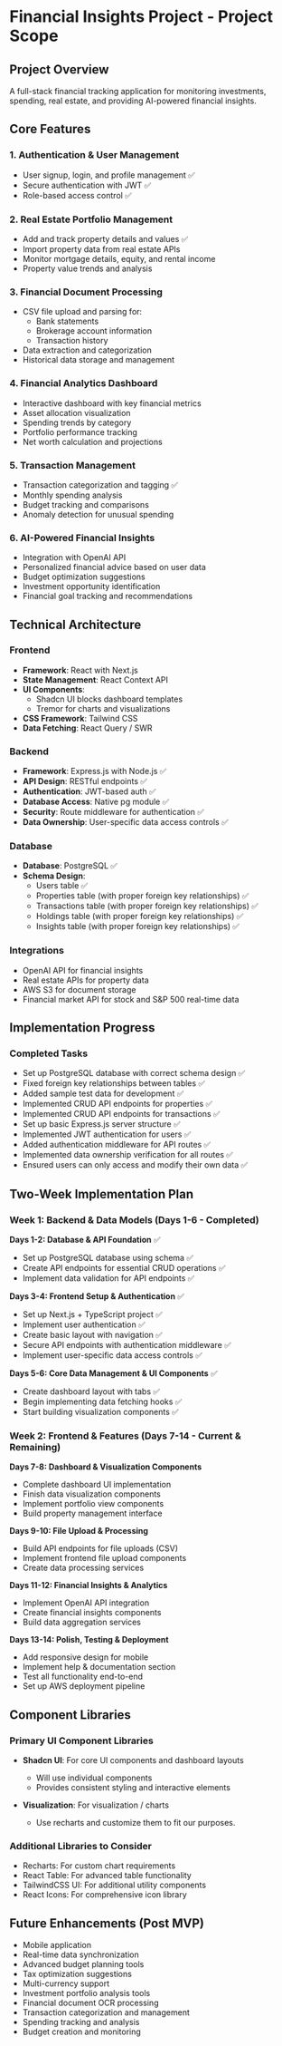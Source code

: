 # Financial Insights Project - Project Scope

## Project Overview

A full-stack financial tracking application for monitoring investments, spending, real estate, and providing AI-powered financial insights.

## Core Features

### 1. Authentication & User Management

- User signup, login, and profile management ✅
- Secure authentication with JWT ✅
- Role-based access control ✅

### 2. Real Estate Portfolio Management

- Add and track property details and values ✅
- Import property data from real estate APIs
- Monitor mortgage details, equity, and rental income
- Property value trends and analysis

### 3. Financial Document Processing

- CSV file upload and parsing for:
  - Bank statements
  - Brokerage account information
  - Transaction history
- Data extraction and categorization
- Historical data storage and management

### 4. Financial Analytics Dashboard

- Interactive dashboard with key financial metrics
- Asset allocation visualization
- Spending trends by category
- Portfolio performance tracking
- Net worth calculation and projections

### 5. Transaction Management

- Transaction categorization and tagging ✅
- Monthly spending analysis
- Budget tracking and comparisons
- Anomaly detection for unusual spending

### 6. AI-Powered Financial Insights

- Integration with OpenAI API
- Personalized financial advice based on user data
- Budget optimization suggestions
- Investment opportunity identification
- Financial goal tracking and recommendations

## Technical Architecture

### Frontend

- **Framework**: React with Next.js
- **State Management**: React Context API
- **UI Components**:
  - Shadcn UI blocks dashboard templates
  - Tremor for charts and visualizations
- **CSS Framework**: Tailwind CSS
- **Data Fetching**: React Query / SWR

### Backend

- **Framework**: Express.js with Node.js ✅
- **API Design**: RESTful endpoints ✅
- **Authentication**: JWT-based auth ✅
- **Database Access**: Native pg module ✅
- **Security**: Route middleware for authentication ✅
- **Data Ownership**: User-specific data access controls ✅

### Database

- **Database**: PostgreSQL ✅
- **Schema Design**:
  - Users table ✅
  - Properties table (with proper foreign key relationships) ✅
  - Transactions table (with proper foreign key relationships) ✅
  - Holdings table (with proper foreign key relationships) ✅
  - Insights table (with proper foreign key relationships) ✅

### Integrations

- OpenAI API for financial insights
- Real estate APIs for property data
- AWS S3 for document storage
- Financial market API for stock and S&P 500 real-time data

## Implementation Progress

### Completed Tasks

- Set up PostgreSQL database with correct schema design ✅
- Fixed foreign key relationships between tables ✅
- Added sample test data for development ✅
- Implemented CRUD API endpoints for properties ✅
- Implemented CRUD API endpoints for transactions ✅
- Set up basic Express.js server structure ✅
- Implemented JWT authentication for users ✅
- Added authentication middleware for API routes ✅
- Implemented data ownership verification for all routes ✅
- Ensured users can only access and modify their own data ✅

## Two-Week Implementation Plan

### Week 1: Backend & Data Models (Days 1-6 - Completed)

**Days 1-2: Database & API Foundation** ✅

- Set up PostgreSQL database using schema ✅
- Create API endpoints for essential CRUD operations ✅
- Implement data validation for API endpoints ✅

**Days 3-4: Frontend Setup & Authentication** ✅

- Set up Next.js + TypeScript project ✅
- Implement user authentication ✅
- Create basic layout with navigation ✅
- Secure API endpoints with authentication middleware ✅
- Implement user-specific data access controls ✅

**Days 5-6: Core Data Management & UI Components** ✅

- Create dashboard layout with tabs ✅
- Begin implementing data fetching hooks ✅
- Start building visualization components ✅

### Week 2: Frontend & Features (Days 7-14 - Current & Remaining)

**Days 7-8: Dashboard & Visualization Components**

- Complete dashboard UI implementation
- Finish data visualization components
- Implement portfolio view components
- Build property management interface

**Days 9-10: File Upload & Processing**

- Build API endpoints for file uploads (CSV)
- Implement frontend file upload components
- Create data processing services

**Days 11-12: Financial Insights & Analytics**

- Implement OpenAI API integration
- Create financial insights components
- Build data aggregation services

**Days 13-14: Polish, Testing & Deployment**

- Add responsive design for mobile
- Implement help & documentation section
- Test all functionality end-to-end
- Set up AWS deployment pipeline

## Component Libraries

### Primary UI Component Libraries

- **Shadcn UI**: For core UI components and dashboard layouts

  - Will use individual components
  - Provides consistent styling and interactive elements

- **Visualization**: For visualization / charts

  - Use recharts and customize them to fit our purposes.

### Additional Libraries to Consider

- Recharts: For custom chart requirements
- React Table: For advanced table functionality
- TailwindCSS UI: For additional utility components
- React Icons: For comprehensive icon library

## Future Enhancements (Post MVP)

- Mobile application
- Real-time data synchronization
- Advanced budget planning tools
- Tax optimization suggestions
- Multi-currency support
- Investment portfolio analysis tools
- Financial document OCR processing
- Transaction categorization and management
- Spending tracking and analysis
- Budget creation and monitoring
